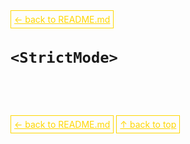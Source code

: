 <a href='../../README.md' id='top' style='border: 1px solid gold; padding: 5px; color: gold'>← back to README.md</a>

# `<StrictMode>`

<br/>
<br/>
<br/>

<a href='../../README.md' id='top' style='border: 1px solid gold; padding: 5px; color: gold'>← back to README.md</a>
<a href='#top' style='border: 1px solid gold; padding: 5px; color: gold'>↑ back to top</a>
